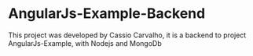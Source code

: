 # AngularJs-Example-Backend
This project was developed by Cassio Carvalho, it is a backend to project AngularJs-Example, with Nodejs and MongoDb
